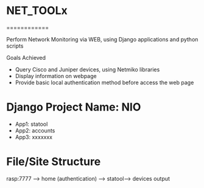 # NET_TOOLx
============

Perform Network Monitoring via WEB, using Django applications and python scripts 

Goals Achieved
- Query Cisco and Juniper devices, using Netmiko libraries
- Display information on webpage
- Provide basic local authentication method before access the web page


Django Project Name:  NIO
====================
- App1:     statool
- App2:     accounts
- App3:     xxxxxxx


File/Site Structure
===================
rasp:7777 --> home (authentication) --> statool--> devices output
